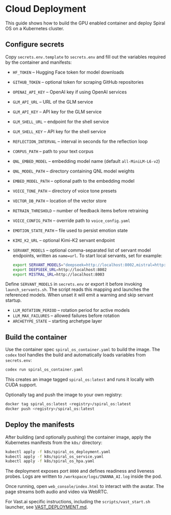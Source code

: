# Cloud Deployment

This guide shows how to build the GPU enabled container and deploy Spiral OS on a Kubernetes cluster.

## Configure secrets

Copy `secrets.env.template` to `secrets.env` and fill out the variables required by the container and manifests:

- `HF_TOKEN` – Hugging Face token for model downloads
- `GITHUB_TOKEN` – optional token for scraping GitHub repositories
- `OPENAI_API_KEY` – OpenAI key if using OpenAI services
- `GLM_API_URL` – URL of the GLM service
- `GLM_API_KEY` – API key for the GLM service
- `GLM_SHELL_URL` – endpoint for the shell service
- `GLM_SHELL_KEY` – API key for the shell service
- `REFLECTION_INTERVAL` – interval in seconds for the reflection loop
- `CORPUS_PATH` – path to your text corpus
- `QNL_EMBED_MODEL` – embedding model name (default `all-MiniLM-L6-v2`)
- `QNL_MODEL_PATH` – directory containing QNL model weights
- `EMBED_MODEL_PATH` – optional path to the embedding model
- `VOICE_TONE_PATH` – directory of voice tone presets
- `VECTOR_DB_PATH` – location of the vector store
- `RETRAIN_THRESHOLD` – number of feedback items before retraining
- `VOICE_CONFIG_PATH` – override path to `voice_config.yaml`
- `EMOTION_STATE_PATH` – file used to persist emotion state
- `KIMI_K2_URL` – optional Kimi-K2 servant endpoint
- `SERVANT_MODELS` – optional comma-separated list of servant model endpoints,
  written as `name=url`. To start local servants, set for example:

  ```bash
  export SERVANT_MODELS="deepseek=http://localhost:8002,mistral=http://localhost:8003"
  export DEEPSEEK_URL=http://localhost:8002
  export MISTRAL_URL=http://localhost:8003
  ```
Define `SERVANT_MODELS` in `secrets.env` or export it before invoking
`launch_servants.sh`. The script reads this mapping and launches the referenced
models. When unset it will emit a warning and skip servant startup.
- `LLM_ROTATION_PERIOD` – rotation period for active models
- `LLM_MAX_FAILURES` – allowed failures before rotation
- `ARCHETYPE_STATE` – starting archetype layer

## Build the container

Use the container spec `spiral_os_container.yaml` to build the image. The `codex` tool handles the build and automatically loads variables from `secrets.env`:

```bash
codex run spiral_os_container.yaml
```

This creates an image tagged `spiral_os:latest` and runs it locally with CUDA support.

Optionally tag and push the image to your own registry:

```bash
docker tag spiral_os:latest <registry>/spiral_os:latest
docker push <registry>/spiral_os:latest
```

## Deploy the manifests

After building (and optionally pushing) the container image, apply the Kubernetes manifests from the `k8s/` directory:

```bash
kubectl apply -f k8s/spiral_os_deployment.yaml
kubectl apply -f k8s/spiral_os_service.yaml
kubectl apply -f k8s/spiral_os_hpa.yaml
```

The deployment exposes port `8000` and defines readiness and liveness probes. Logs are written to `/workspace/logs/INANNA_AI.log` inside the pod.

Once running, open `web_console/index.html` to interact with the avatar. The page streams both audio and video via WebRTC.

For Vast.ai specific instructions, including the `scripts/vast_start.sh` launcher, see [VAST_DEPLOYMENT.md](VAST_DEPLOYMENT.md).
